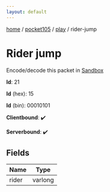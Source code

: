 ```yaml
---
layout: default
---
```


[home](/)  /  [pocket105](/protocol/pocket105)  /  [play](/protocol/pocket105/play)  /  rider-jump

# Rider jump

Encode/decode this packet in [Sandbox](../../../sandbox/pocket105#Play.RiderJump)

**Id**: 21

**Id** (hex): 15

**Id** (bin): 00010101

**Clientbound**: ✔️

**Serverbound**: ✔️

## Fields

Name | Type
---|---
rider | varlong
